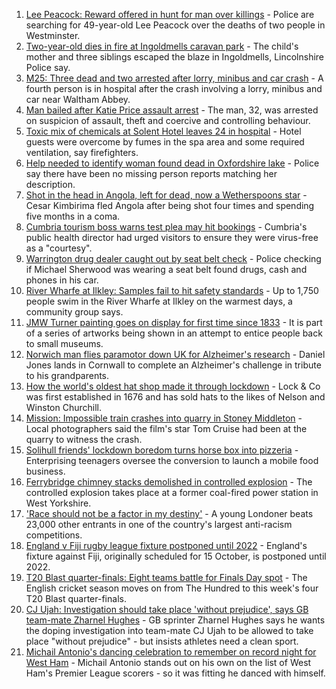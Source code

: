 1. [Lee Peacock: Reward offered in hunt for man over killings](https://www.bbc.co.uk/news/uk-england-london-58318998?at_medium=RSS&at_campaign=KARANGA) - Police are searching for 49-year-old Lee Peacock over the deaths of two people in Westminster.
2. [Two-year-old dies in fire at Ingoldmells caravan park](https://www.bbc.co.uk/news/uk-england-lincolnshire-58319097?at_medium=RSS&at_campaign=KARANGA) - The child's mother and three siblings escaped the blaze in Ingoldmells, Lincolnshire Police say.
3. [M25: Three dead and two arrested after lorry, minibus and car crash](https://www.bbc.co.uk/news/uk-england-essex-58312144?at_medium=RSS&at_campaign=KARANGA) - A fourth person is in hospital after the crash involving a lorry, minibus and car near Waltham Abbey.
4. [Man bailed after Katie Price assault arrest](https://www.bbc.co.uk/news/uk-england-essex-58315334?at_medium=RSS&at_campaign=KARANGA) - The man, 32, was arrested on suspicion of assault, theft and coercive and controlling behaviour.
5. [Toxic mix of chemicals at Solent Hotel leaves 24 in hospital](https://www.bbc.co.uk/news/uk-england-hampshire-58315780?at_medium=RSS&at_campaign=KARANGA) - Hotel guests were overcome by fumes in the spa area and some required ventilation, say firefighters.
6. [Help needed to identify woman found dead in Oxfordshire lake](https://www.bbc.co.uk/news/uk-england-oxfordshire-58306617?at_medium=RSS&at_campaign=KARANGA) - Police say there have been no missing person reports matching her description.
7. [Shot in the head in Angola, left for dead, now a Wetherspoons star](https://www.bbc.co.uk/news/uk-58266180?at_medium=RSS&at_campaign=KARANGA) - Cesar Kimbirima fled Angola after being shot four times and spending five months in a coma.
8. [Cumbria tourism boss warns test plea may hit bookings](https://www.bbc.co.uk/news/uk-england-cumbria-58311712?at_medium=RSS&at_campaign=KARANGA) - Cumbria's public health director had urged visitors to ensure they were virus-free as a "courtesy".
9. [Warrington drug dealer caught out by seat belt check](https://www.bbc.co.uk/news/uk-england-manchester-58307598?at_medium=RSS&at_campaign=KARANGA) - Police checking if Michael Sherwood was wearing a seat belt found drugs, cash and phones in his car.
10. [River Wharfe at Ilkley: Samples fail to hit safety standards](https://www.bbc.co.uk/news/uk-england-leeds-58315205?at_medium=RSS&at_campaign=KARANGA) - Up to 1,750 people swim in the River Wharfe at Ilkley on the warmest days, a community group says.
11. [JMW Turner painting goes on display for first time since 1833](https://www.bbc.co.uk/news/entertainment-arts-58315142?at_medium=RSS&at_campaign=KARANGA) - It is part of a series of artworks being shown in an attempt to entice people back to small museums.
12. [Norwich man flies paramotor down UK for Alzheimer's research](https://www.bbc.co.uk/news/uk-england-norfolk-58304512?at_medium=RSS&at_campaign=KARANGA) - Daniel Jones lands in Cornwall to complete an Alzheimer's challenge in tribute to his grandparents.
13. [How the world's oldest hat shop made it through lockdown](https://www.bbc.co.uk/news/uk-england-london-58307552?at_medium=RSS&at_campaign=KARANGA) - Lock & Co was first established in 1676 and has sold hats to the likes of Nelson and Winston Churchill.
14. [Mission: Impossible train crashes into quarry in Stoney Middleton](https://www.bbc.co.uk/news/uk-england-derbyshire-58307832?at_medium=RSS&at_campaign=KARANGA) - Local photographers said the film's star Tom Cruise had been at the quarry to witness the crash.
15. [Solihull friends' lockdown boredom turns horse box into pizzeria](https://www.bbc.co.uk/news/uk-england-birmingham-58283884?at_medium=RSS&at_campaign=KARANGA) - Enterprising teenagers oversee the conversion to launch a mobile food business.
16. [Ferrybridge chimney stacks demolished in controlled explosion](https://www.bbc.co.uk/news/uk-england-leeds-58297602?at_medium=RSS&at_campaign=KARANGA) - The controlled explosion takes place at a former coal-fired power station in West Yorkshire.
17. ['Race should not be a factor in my destiny'](https://www.bbc.co.uk/news/uk-england-london-58283709?at_medium=RSS&at_campaign=KARANGA) - A young Londoner beats 23,000 other entrants in one of the country's largest anti-racism competitions.
18. [England v Fiji rugby league fixture postponed until 2022](https://www.bbc.co.uk/sport/rugby-league/58316532?at_medium=RSS&at_campaign=KARANGA) - England's fixture against Fiji, originally scheduled for 15 October, is postponed until 2022.
19. [T20 Blast quarter-finals: Eight teams battle for Finals Day spot](https://www.bbc.co.uk/sport/cricket/58283420?at_medium=RSS&at_campaign=KARANGA) - The English cricket season moves on from The Hundred to this week's four T20 Blast quarter-finals.
20. [CJ Ujah: Investigation should take place 'without prejudice', says GB team-mate Zharnel Hughes](https://www.bbc.co.uk/sport/athletics/58315272?at_medium=RSS&at_campaign=KARANGA) - GB sprinter Zharnel Hughes says he wants the doping investigation into team-mate CJ Ujah to be allowed to take place "without prejudice" - but insists athletes need a clean sport.
21. [Michail Antonio's dancing celebration to remember on record night for West Ham](https://www.bbc.co.uk/sport/football/58312266?at_medium=RSS&at_campaign=KARANGA) - Michail Antonio stands out on his own on the list of West Ham's Premier League scorers - so it was fitting he danced with himself.
